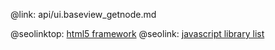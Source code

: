 @link: api/ui.baseview_getnode.md

@seolinktop: [html5 framework](https://webix.com)
@seolink: [javascript library list](https://webix.com/widget/list/)